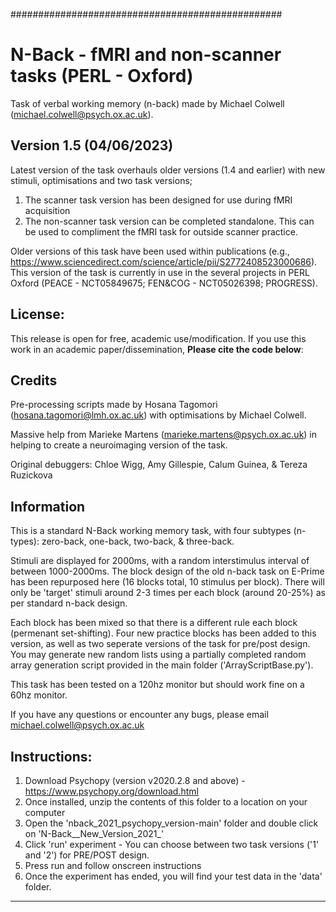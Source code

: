 #################################################

# N-Back - fMRI and non-scanner tasks (PERL - Oxford)

Task of verbal working memory (n-back) made by Michael Colwell (michael.colwell@psych.ox.ac.uk).

## Version 1.5 (04/06/2023)

Latest version of the task overhauls older versions (1.4 and earlier) with new stimuli, optimisations and two task versions;

1. The scanner task version has been designed for use during fMRI acquisition
2. The  non-scanner task version can be completed standalone. This can be used to compliment the fMRI task for outside scanner practice.

Older versions of this task have been used within publications (e.g., https://www.sciencedirect.com/science/article/pii/S2772408523000686). This version of the task is currently in use in the several projects in PERL Oxford (PEACE - NCT05849675; FEN&COG - NCT05026398; PROGRESS).

## License: 

This release is open for free, academic use/modification. If you use this work in an academic paper/dissemination, **Please cite the code below**:

## Credits

Pre-processing scripts made by Hosana Tagomori (hosana.tagomori@lmh.ox.ac.uk) with optimisations by Michael Colwell.

Massive help from Marieke Martens (marieke.martens@psych.ox.ac.uk) in helping to create a neuroimaging version of the task.

Original debuggers: Chloe Wigg, Amy Gillespie, Calum Guinea, & Tereza Ruzickova

## Information

This is a standard N-Back working memory task, with four subtypes (n-types):  zero-back, one-back, two-back, & three-back. 

Stimuli are displayed for 2000ms, with a random interstimulus interval of between 1000-2000ms. The block design of the old n-back task on E-Prime has been repurposed here (16 blocks total, 10 stimulus per block). 
There will only  be 'target' stimuli around 2-3 times per each block (around 20-25%) as per standard n-back design.

Each block has been mixed so that there is a different rule each block (permenant set-shifting). Four new practice blocks has been added to this version, as well as two seperate versions of the task for pre/post design. 
You may generate new random lists using a partially completed random array generation script provided in the main folder ('ArrayScriptBase.py').

This task has been tested on a 120hz monitor but should work fine on a 60hz monitor.

If you have any questions or encounter any bugs, please email michael.colwell@psych.ox.ac.uk

## Instructions:

1. Download Psychopy (version v2020.2.8 and above) - https://www.psychopy.org/download.html
2. Once installed, unzip the contents of this folder to a location on your computer
3. Open the 'nback_2021_psychopy_version-main' folder and double click on 'N-Back__New_Version_2021_'
5. Click 'run' experiment - You can choose between two task versions ('1' and '2') for PRE/POST design.
6. Press run and follow onscreen instructions
7. Once the experiment has ended, you will find your test data in the 'data' folder.

--------
